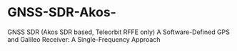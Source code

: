 # GNSS-SDR-Akos-
GNSS SDR (Akos SDR based, Teleorbit RFFE only)
A Software-Defined GPS and Galileo Receiver: A Single-Frequency Approach
